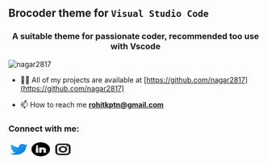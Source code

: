 ## Brocoder theme for `Visual Studio Code`
<h3 align="center">A suitable theme for passionate coder, recommended too use with Vscode</h3>

<p align="left"> <img src="https://komarev.com/ghpvc/?username=nagar2817&label=Profile%20views&color=0e75b6&style=flat" alt="nagar2817" /> </p>

- 👨‍💻 All of my projects are available at [https://github.com/nagar2817](https://github.com/nagar2817)

- 📫 How to reach me **rohitkptn@gmail.com**

<h3 align="left">Connect with me:</h3>
<p align="left">
<a href="https://twitter.com/rohiiiiiiiiit" target="blank"><img align="center" src="./themes/icons8-twitter-48.png" alt="rohiiiiiiiiit" height="30" width="40" /></a>
<a href="https://linkedin.com/in/rohit-nagar-8649aa1a2/" target="blank"><img align="center" src="./icons8-linkedin-circled-50.png" height="30" width="40" /></a>
<a href="https://instagram.com/r.nagar_" target="blank"><img align="center" src="./icons8-instagram-24.png" alt="r.nagar_" height="30" width="40" /></a>
</p>

